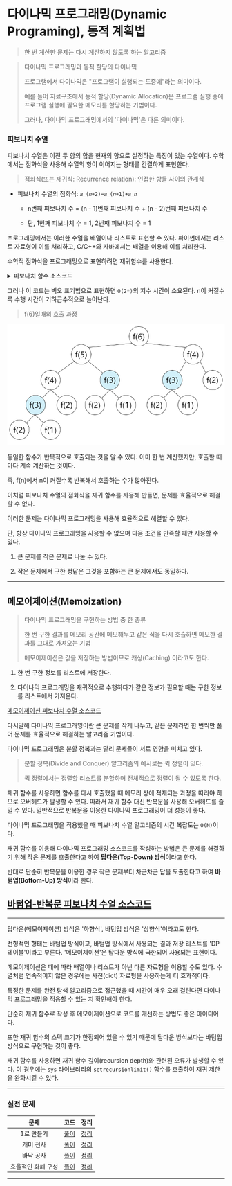 # 다이나믹 프로그래밍(Dynamic Programing), 동적 계획법

> 한 번 계산한 문제는 다시 계산하지 않도록 하는 알고리즘

> 다이나믹 프로그래밍과 동적 할당의 다이나믹
>
> 프로그램에서 다이나믹은 "프로그램이 실행되는 도중에"라는 의미이다.
>
> 예를 들어 자료구조에서 동적 할당(Dynamic Allocation)은 프로그램 실행 중에 프로그램 실행에 필요한 메모리를 할당하는 기법이다.
>
> 그러나, 다이나믹 프로그래밍에서의 '다이나믹'은 다른 의미이다.

### 피보나치 수열

피보나치 수열은 이전 두 항의 합을 현재의 항으로 설정하는 특징이 있는 수열이다. 수학에서는 점화식을 사용해 수열의 항이 이어지는 형태를 간결하게 표현한다.

> 점화식(또는 재귀식: Recurrence relation): 인접한 항들 사이의 관계식

- 피보나치 수열의 점화식: `𝑎_(𝑛+2)=𝑎_(𝑛+1)+𝑎_𝑛`

  - n번째 피보나치 수 = (n - 1)번째 피보나치 수 + (n - 2)번째 피보나치 수

  - 단, 1번째 피보나치 수 = 1, 2번째 피보나치 수 = 1

프로그래밍에서는 이러한 수열을 배열이나 리스트로 표현할 수 있다. 파이썬에서는 리스트 자료형이 이를 처리하고, C/C++와 자바에서는 배열을 이용해 이를 처리한다.

수학적 점화식을 프로그래밍으로 표현하려면 재귀함수를 사용한다.

<details>
  <summary>피보나치 함수 소스코드</summary>
  
  ```python
  # 피보나치 함수(Fibonacci Function)를 재귀 함수로 구현
  def fibo(x):
      if x == 1 or x == 2:
        return 1
      return fibo(x-1) + fibo(x-2)
  ```
</details>

그러나 이 코드는 빅오 표기법으로 표현하면 `O(2ⁿ)`의 지수 시간이 소요된다. n이 커질수록 수행 시간이 기하급수적으로 늘어난다.

> f(6)일때의 호출 과정

![피보나치호출예시](./images/ex_fibo.png)

동일한 함수가 반복적으로 호출되는 것을 알 수 있다. 이미 한 번 계산했지만, 호출할 때마다 계속 계산하는 것이다.

즉, f(n)에서 n이 커질수록 반복해서 호출하는 수가 많아진다.

이처럼 피보나치 수열의 점화식을 재귀 함수를 사용해 만들면, 문제를 효율적으로 해결할 수 없다.

이러한 문제는 다이나믹 프로그래밍을 사용해 효율적으로 해결할 수 있다.

단, 항상 다이나믹 프로그래밍을 사용할 수 없으며 다음 조건을 만족할 때만 사용할 수 있다.

1. 큰 문제를 작은 문제로 나눌 수 있다.

2. 작은 문제에서 구한 정답은 그것을 포함하는 큰 문제에서도 동일하다.

---

## 메모이제이션(Memoization)

> 다이나믹 프로그래밍을 구현하는 방법 중 한 종류
>
> 한 번 구한 결과를 메모리 공간에 메모해두고 같은 식을 다시 호출하면 메모한 결과를 그대로 가져오는 기법
>
> 메모이제이션은 값을 저장하는 방법이므로 캐싱(Caching) 이라고도 한다.

1. 한 번 구한 정보를 리스트에 저장한다.

2. 다이나믹 프로그래밍을 재귀적으로 수행하다가 같은 정보가 필요할 때는 구한 정보를 리스트에서 가져온다.

[메모이제이션 피보나치 수열 소스코드](./example/ex7_memoization.py)

다시말해 다이나믹 프로그래밍이란 큰 문제를 작게 나누고, 같은 문제라면 한 번씩만 풀어 문제를 효율적으로 해결하는 알고리즘 기법이다.

다이나믹 프로그래밍은 분할 정복과는 달리 문제들이 서로 영향을 미치고 있다.

> 분할 정복(Divide and Conquer) 알고리즘의 예시로는 퀵 정렬이 있다.
>
> 퀵 정렬에서는 정렬할 리스트를 분할하며 전체적으로 정렬이 될 수 있도록 한다.

재귀 함수를 사용하면 함수를 다시 호출했을 때 메모리 상에 적재되는 과정을 따라야 하므로 오버헤드가 발생할 수 있다. 따라서 재귀 함수 대신 반복문을 사용해 오버헤드를 줄일 수 있다. 일반적으로 반복문을 이용한 다이나믹 프로그래밍이 더 성능이 좋다.

다이나믹 프로그래밍을 적용했을 때 피보나치 수열 알고리즘의 시간 복잡도는 `O(N)`이다.

재귀 함수를 이용해 다이나믹 프로그래밍 소스코드를 작성하는 방법은 큰 문제를 해결하기 위해 작은 문제를 호출한다고 하여 **탑다운(Top-Down) 방식**이라고 한다.

반대로 단순히 반복문을 이용한 경우 작은 문제부터 차근차근 답을 도출한다고 하여 **바텀업(Bottom-Up) 방식**이라 한다.

## [바텀업-반복문 피보나치 수열 소스코드](./example/ex7_bottom-up-fibo.py)

---

탑다운(메모이제이션) 방식은 '하향식', 바텀업 방식은 '상향식'이라고도 한다.

전형적인 형태는 바텀업 방식이고, 바텀업 방식에서 사용되는 결과 저장 리스트를 'DP 테이블'이라고 부른다. '메모이제이션'은 탑다운 방식에 국한되어 사용되는 표현이다.

메모이제이션은 때에 따라 배열이나 리스트가 아닌 다른 자료형을 이용할 수도 있다. 수열처럼 연속적이지 않은 경우에는 사전(dict) 자료형을 사용하는게 더 효과적이다.

특정한 문제를 완전 탐색 알고리즘으로 접근했을 때 시간이 매우 오래 걸린다면 다이나믹 프로그래밍을 적용할 수 있는 지 확인해야 한다.

단순히 재귀 함수로 작성 후 메모이제이션으로 코드를 개선하는 방법도 좋은 아이디어다.

또한 재귀 함수의 스택 크기가 한정되어 있을 수 있기 때문에 탑다운 방식보다는 바텀업 방식으로 구현하는 것이 좋다.

재귀 함수를 사용하면 재귀 함수 깊이(recursion depth)와 관련된 오류가 발생할 수 있다. 이 경우에는 `sys` 라이브러리의 `setrecursionlimit()` 함수를 호출하여 재귀 제한을 완화시킬 수 있다.

---

### 실전 문제

|        문제        |           코드           |             정리             |
| :----------------: | :----------------------: | :--------------------------: |
|     1로 만들기     | [풀이](./example/7-1.py) | [정리](./example/7-1_sol.md) |
|     개미 전사      | [풀이](./example/7-2.py) | [정리](./example/7-2_sol.md) |
|     바닥 공사      | [풀이](./example/7-3.py) | [정리](./example/7-3_sol.md) |
| 효율적인 화폐 구성 | [풀이](./example/7-4.py) | [정리](./example/7-4_sol.md) |

---
